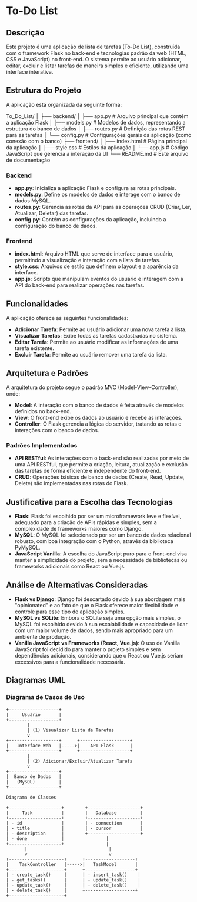 # To-Do List

## Descrição

Este projeto é uma aplicação de lista de tarefas (To-Do List), construída com o framework Flask no back-end e tecnologias padrão da web (HTML, CSS e JavaScript) no front-end. O sistema permite ao usuário adicionar, editar, excluir e listar tarefas de maneira simples e eficiente, utilizando uma interface interativa.

## Estrutura do Projeto

A aplicação está organizada da seguinte forma:

To_Do_List/
│
├── backend/
│   ├── app.py              # Arquivo principal que contém a aplicação Flask
│   ├── models.py           # Modelos de dados, representando a estrutura do banco de dados
│   ├── routes.py           # Definição das rotas REST para as tarefas
│   └── config.py           # Configurações gerais da aplicação (como conexão com o banco)
├── frontend/
│   ├── index.html          # Página principal da aplicação
│   ├── style.css           # Estilos da aplicação
│   └── app.js              # Código JavaScript que gerencia a interação da UI
└── README.md               # Este arquivo de documentação



### Backend

- **app.py**: Inicializa a aplicação Flask e configura as rotas principais.
- **models.py**: Define os modelos de dados e interage com o banco de dados MySQL.
- **routes.py**: Gerencia as rotas da API para as operações CRUD (Criar, Ler, Atualizar, Deletar) das tarefas.
- **config.py**: Contém as configurações da aplicação, incluindo a configuração do banco de dados.

### Frontend

- **index.html**: Arquivo HTML que serve de interface para o usuário, permitindo a visualização e interação com a lista de tarefas.
- **style.css**: Arquivos de estilo que definem o layout e a aparência da interface.
- **app.js**: Scripts que manipulam eventos do usuário e interagem com a API do back-end para realizar operações nas tarefas.

## Funcionalidades

A aplicação oferece as seguintes funcionalidades:

- **Adicionar Tarefa**: Permite ao usuário adicionar uma nova tarefa à lista.
- **Visualizar Tarefas**: Exibe todas as tarefas cadastradas no sistema.
- **Editar Tarefa**: Permite ao usuário modificar as informações de uma tarefa existente.
- **Excluir Tarefa**: Permite ao usuário remover uma tarefa da lista.

## Arquitetura e Padrões

A arquitetura do projeto segue o padrão MVC (Model-View-Controller), onde:

- **Model**: A interação com o banco de dados é feita através de modelos definidos no back-end.
- **View**: O front-end exibe os dados ao usuário e recebe as interações.
- **Controller**: O Flask gerencia a lógica do servidor, tratando as rotas e interações com o banco de dados.

### Padrões Implementados

- **API RESTful**: As interações com o back-end são realizadas por meio de uma API RESTful, que permite a criação, leitura, atualização e exclusão das tarefas de forma eficiente e independente do front-end.
- **CRUD**: Operações básicas de banco de dados (Create, Read, Update, Delete) são implementadas nas rotas do Flask.

## Justificativa para a Escolha das Tecnologias

- **Flask**: Flask foi escolhido por ser um microframework leve e flexível, adequado para a criação de APIs rápidas e simples, sem a complexidade de frameworks maiores como Django.
- **MySQL**: O MySQL foi selecionado por ser um banco de dados relacional robusto, com boa integração com o Python, através da biblioteca PyMySQL.
- **JavaScript Vanilla**: A escolha do JavaScript puro para o front-end visa manter a simplicidade do projeto, sem a necessidade de bibliotecas ou frameworks adicionais como React ou Vue.js.

## Análise de Alternativas Consideradas

- **Flask vs Django**: Django foi descartado devido à sua abordagem mais "opinionated" e ao fato de que o Flask oferece maior flexibilidade e controle para esse tipo de aplicação simples.
- **MySQL vs SQLite**: Embora o SQLite seja uma opção mais simples, o MySQL foi escolhido devido à sua escalabilidade e capacidade de lidar com um maior volume de dados, sendo mais apropriado para um ambiente de produção.
- **Vanilla JavaScript vs Frameworks (React, Vue.js)**: O uso de Vanilla JavaScript foi decidido para manter o projeto simples e sem dependências adicionais, considerando que o React ou Vue.js seriam excessivos para a funcionalidade necessária.

## Diagramas UML

### Diagrama de Casos de Uso

```plaintext
+-------------------+
|     Usuário       |
+-------------------+
        |
        | (1) Visualizar Lista de Tarefas
        v
+-------------------+      +-------------------+
|   Interface Web   |----->|    API Flask      |
+-------------------+      +-------------------+
        |
        | (2) Adicionar/Excluir/Atualizar Tarefa
        v
+-------------------+
|  Banco de Dados   |
|   (MySQL)         |
+-------------------+

Diagrama de Classes

+--------------------+        +--------------------+
|     Task           |        |   Database         |
+--------------------+        +--------------------+
| - id               |        | - connection       |
| - title            |        | - cursor           |
| - description      |        +--------------------+
| - done             |                |
+--------------------+                |
       |                               |
       v                               v
+---------------------+      +-------------------+
|    TaskController   |----->|   TaskModel       |
+---------------------+      +-------------------+
| - create_task()     |      | - insert_task()    |
| - get_tasks()       |      | - update_task()    |
| - update_task()     |      | - delete_task()    |
| - delete_task()     |      +-------------------+
+---------------------+
